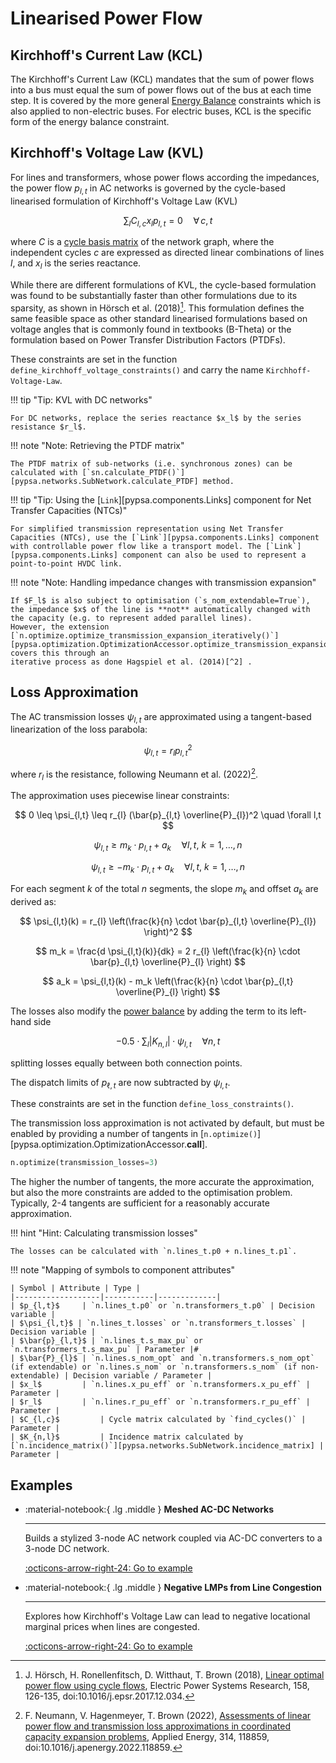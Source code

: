 
# Linearised Power Flow

## Kirchhoff's Current Law (KCL)

The Kirchhoff's Current Law (KCL) mandates that the sum of power flows into a
bus must equal the sum of power flows out of the bus at each time step. It is
covered by the more general [Energy Balance](energy-balance.md) constraints
which is also applied to non-electric buses. For electric buses, KCL is the
specific form of the energy balance constraint.

## Kirchhoff's Voltage Law (KVL)

For lines and transformers, whose power flows according the impedances, the
power flow $p_{l,t}$ in AC networks is governed by the cycle-based linearised formulation
of Kirchhoff's Voltage Law (KVL)

$$\sum_l C_{l,c} x_l p_{l,t} = 0  \quad \forall\, c,t$$

where  $C$ is a [cycle basis
matrix](https://networkx.org/documentation/stable/reference/algorithms/generated/networkx.algorithms.cycles.cycle_basis.html)
of the network graph, where the independent cycles $c$ are expressed as directed
linear combinations of lines $l$, and $x_l$ is the series reactance.

While there are different formulations of KVL, the cycle-based formulation was
found to be substantially faster than other formulations due to its sparsity, as
shown in Hörsch et al. (2018)[^1]. This formulation defines the same feasible
space as other standard linearised formulations based on voltage angles that is
commonly found in textbooks (B-Theta) or the formulation based on Power Transfer
Distribution Factors (PTDFs).

These constraints are set in the function `define_kirchhoff_voltage_constraints()` and carry the name `Kirchhoff-Voltage-Law`.

!!! tip "Tip: KVL with DC networks"

    For DC networks, replace the series reactance $x_l$ by the series resistance $r_l$.

!!! note "Note: Retrieving the PTDF matrix"

    The PTDF matrix of sub-networks (i.e. synchronous zones) can be calculated with [`sn.calculate_PTDF()`][pypsa.networks.SubNetwork.calculate_PTDF] method.

!!! tip "Tip: Using the [`Link`][pypsa.components.Links] component for Net Transfer Capacities (NTCs)"

    For simplified transmission representation using Net Transfer Capacities (NTCs), use the [`Link`][pypsa.components.Links] component with controllable power flow like a transport model. The [`Link`][pypsa.components.Links] component can also be used to represent a point-to-point HVDC link.

!!! note "Note: Handling impedance changes with transmission expansion"

    If $F_l$ is also subject to optimisation (`s_nom_extendable=True`), the impedance $x$ of the line is **not** automatically changed with the capacity (e.g. to represent added parallel lines).
    However, the extension [`n.optimize.optimize_transmission_expansion_iteratively()`][pypsa.optimization.OptimizationAccessor.optimize_transmission_expansion_iteratively] covers this through an
    iterative process as done Hagspiel et al. (2014)[^2] .


## Loss Approximation

The AC transmission losses $\psi_{l,t}$ are approximated using a tangent-based linearization of the loss parabola:

$$
\psi_{l,t} = r_{l} p_{l,t}^2
$$

where $r_l$ is the resistance, following Neumann et al. (2022)[^3].

The approximation uses piecewise linear constraints:

$$
0 \leq \psi_{l,t} \leq r_{l} (\bar{p}_{l,t} \overline{P}_{l})^2 \quad \forall l,t
$$

$$
\psi_{l,t} \geq m_k \cdot p_{l,t} + a_k \quad \forall l,t,\ k = 1, \dots, n
$$

$$
\psi_{l,t} \geq -m_k \cdot p_{l,t} + a_k \quad \forall l,t,\ k = 1, \dots, n
$$

For each segment $k$ of the total $n$ segments, the slope $m_k$ and offset $a_k$ are derived as:

$$
\psi_{l,t}(k) = r_{l} \left(\frac{k}{n} \cdot \bar{p}_{l,t} \overline{P}_{l}) \right)^2
$$

$$
m_k = \frac{d \psi_{l,t}(k)}{dk} = 2 r_{l} \left(\frac{k}{n} \cdot \bar{p}_{l,t} \overline{P}_{l} \right)
$$

$$
a_k = \psi_{l,t}(k) - m_k \left(\frac{k}{n} \cdot \bar{p}_{l,t} \overline{P}_{l} \right)
$$

The losses also modify the [power balance](energy-balance.md) by adding the term to its left-hand side

$$
-0.5 \cdot \sum_{l} |K_{n,l}| \cdot \psi_{l,t} \quad \forall n,t
$$

splitting losses equally between both connection points.

The dispatch limits of $p_{\ell,t}$ are now subtracted by $\psi_{l,t}$.

These constraints are set in the function `define_loss_constraints()`.

The transmission loss approximation is not activated by default, but must be
enabled by providing a number of tangents in [`n.optimize()`][pypsa.optimization.OptimizationAccessor.__call__].

``` py
n.optimize(transmission_losses=3)  
```

The higher the number of tangents, the more accurate the approximation, but also
the more constraints are added to the optimisation problem. Typically, 2-4
tangents are sufficient for a reasonably accurate approximation.

!!! hint "Hint: Calculating transmission losses"

    The losses can be calculated with `n.lines_t.p0 + n.lines_t.p1`.


!!! note "Mapping of symbols to component attributes"

    | Symbol | Attribute | Type |
    |-------------------|-----------|-------------|
    | $p_{l,t}$     | `n.lines_t.p0` or `n.transformers_t.p0` | Decision variable | 
    | $\psi_{l,t}$ | `n.lines_t.losses` or `n.transformers_t.losses` | Decision variable |
    | $\bar{p}_{l,t}$ | `n.lines_t.s_max_pu` or `n.transformers_t.s_max_pu` | Parameter |#
    | $\bar{P}_{l}$ | `n.lines.s_nom_opt` and `n.transformers.s_nom_opt` (if extendable) or `n.lines.s_nom` or `n.transformers.s_nom` (if non-extendable) | Decision variable / Parameter |
    | $x_l$         | `n.lines.x_pu_eff` or `n.transformers.x_pu_eff` | Parameter |
    | $r_l$         | `n.lines.r_pu_eff` or `n.transformers.r_pu_eff` | Parameter |
    | $C_{l,c}$         | Cycle matrix calculated by `find_cycles()` | Parameter |
    | $K_{n,l}$         | Incidence matrix calculated by [`n.incidence_matrix()`][pypsa.networks.SubNetwork.incidence_matrix] | Parameter |

## Examples


<div class="grid cards" markdown>

-   :material-notebook:{ .lg .middle } **Meshed AC-DC Networks**

    ---

    Builds a stylized 3-node AC network coupled via AC-DC converters to a 3-node DC network.

    [:octicons-arrow-right-24: Go to example](../../examples/ac-dc-lopf.ipynb)


-   :material-notebook:{ .lg .middle } **Negative LMPs from Line Congestion**

    ---

    Explores how Kirchhoff's Voltage Law can lead to negative locational marginal prices when lines are congested.

    [:octicons-arrow-right-24: Go to example](../../examples/negative-prices-kvl-baker.ipynb)

</div>

[^1]: J. Hörsch, H. Ronellenfitsch, D. Witthaut, T. Brown (2018), [Linear optimal power flow using cycle flows](https://www.sciencedirect.com/science/article/abs/pii/S0378779617305138), Electric Power Systems Research, 158, 126-135, doi:10.1016/j.epsr.2017.12.034.

[^2]: S. Hagspiel, C. Jägemann, D. Lindenberger, T. Brown, S. Cherevatskiy, E. Tröster (2014), [Cost-optimal power system extension under flow-based market coupling](https://doi.org/10.1016/j.energy.2014.01.025), Energy, 66, 654-666, doi:10.1016/j.energy.2014.01.025.

[^3]: F. Neumann, V. Hagenmeyer, T. Brown (2022), [Assessments of linear power flow and transmission loss approximations in coordinated capacity expansion problems](https://doi.org/10.1016/j.apenergy.2022.118859), Applied Energy, 314, 118859, doi:10.1016/j.apenergy.2022.118859.